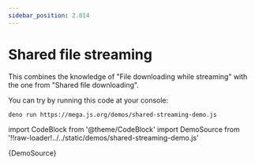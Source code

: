 ```yaml
---
sidebar_position: 2.014
---
```


# Shared file streaming

This combines the knowledge of "File downloading while streaming" with the one from "Shared file downloading".

You can try by running this code at your console:

```bash
deno run https://mega.js.org/demos/shared-streaming-demo.js
```

import CodeBlock from '@theme/CodeBlock'
import DemoSource from '!!raw-loader!../../static/demos/shared-streaming-demo.js'

<CodeBlock language="js">{DemoSource}</CodeBlock>
